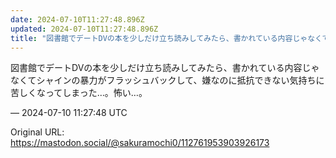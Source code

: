 ```yaml
---
date: 2024-07-10T11:27:48.896Z
updated: 2024-07-10T11:27:48.896Z
title: "図書館でデートDVの本を少しだけ立ち読みしてみたら、書かれている内容じゃなくてシ[...]"
---
```


<p>図書館でデートDVの本を少しだけ立ち読みしてみたら、書かれている内容じゃなくてシャインの暴力がフラッシュバックして、嫌なのに抵抗できない気持ちに苦しくなってしまった…。怖い…。</p>

&mdash; 2024-07-10 11:27:48 UTC

Original URL: https://mastodon.social/@sakuramochi0/112761953903926173
